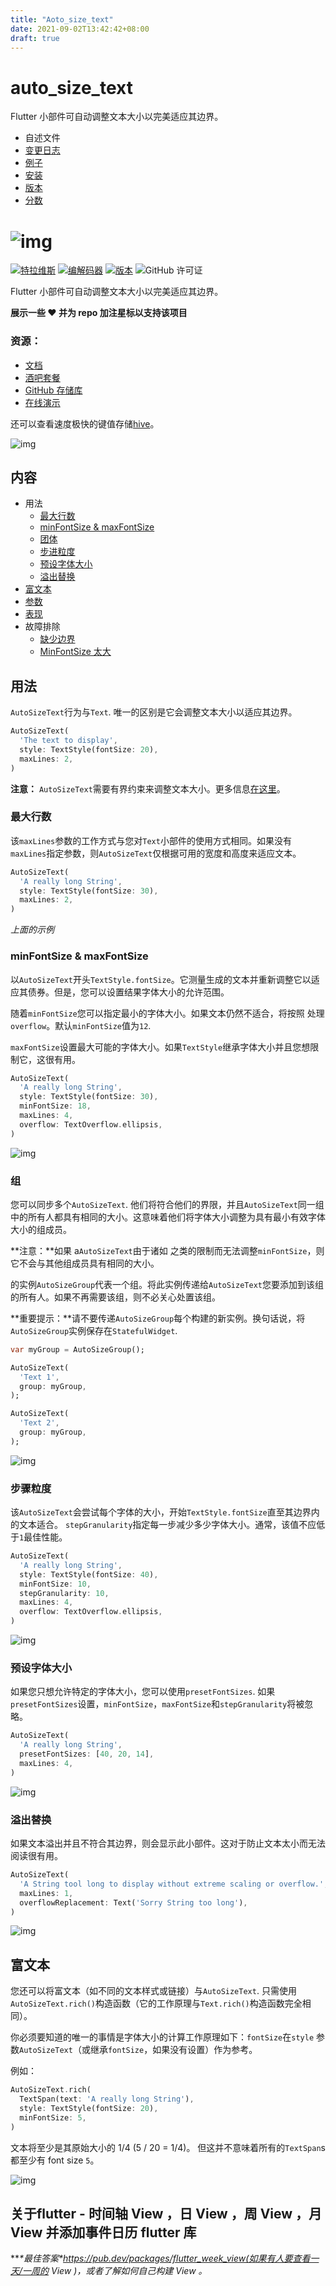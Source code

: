 ```yaml
---
title: "Aoto_size_text"
date: 2021-09-02T13:42:42+08:00
draft: true
---
```


# auto_size_text

Flutter 小部件可自动调整文本大小以完美适应其边界。

- 自述文件
- [变更日志](https://pub.dev/packages/auto_size_text/changelog)
- [例子](https://pub.dev/packages/auto_size_text/example)
- [安装](https://pub.dev/packages/auto_size_text/install)
- [版本](https://pub.dev/packages/auto_size_text/versions)
- [分数](https://pub.dev/packages/auto_size_text/score)

# ![img](https://raw.githubusercontent.com/leisim/auto_size_text/master/.github/art/logo.svg?sanitize=true) 

[![特拉维斯](https://luckly007.oss-cn-beijing.aliyuncs.com/image/master.svg)](https://travis-ci.com/leisim/auto_size_text) [![编解码器](https://luckly007.oss-cn-beijing.aliyuncs.com/image/badge.svg)](https://codecov.io/gh/leisim/auto_size_text) [![版本](https://luckly007.oss-cn-beijing.aliyuncs.com/image/auto_size_text.svg)](https://pub.dev/packages/auto_size_text) ![GitHub 许可证](https://luckly007.oss-cn-beijing.aliyuncs.com/image/license-MIT-blue.svg)

Flutter 小部件可自动调整文本大小以完美适应其边界。

**展示一些 ❤️ 并为 repo 加注星标以支持该项目**

### 资源：

- [文档](https://pub.dev/documentation/auto_size_text/latest/auto_size_text/AutoSizeText-class.html)
- [酒吧套餐](https://pub.dev/packages/auto_size_text)
- [GitHub 存储库](https://github.com/leisim/auto_size_text)
- [在线演示](https://appetize.io/app/w352kxbnz51c6pfvxrdvxcb3xw?device=nexus5&scale=100&orientation=landscape&osVersion=8.1&deviceColor=black)

还可以查看速度极快的键值存储[hive](https://github.com/leisim/hive)。

![img](https://raw.githubusercontent.com/leisim/auto_size_text/master/.github/art/maxlines.gif)

## 内容

- 用法
  - [最大行数](https://pub.dev/packages/auto_size_text#maxlines)
  - [minFontSize & maxFontSize](https://pub.dev/packages/auto_size_text#minfontsize--maxfontsize)
  - [团体](https://pub.dev/packages/auto_size_text#group)
  - [步进粒度](https://pub.dev/packages/auto_size_text#stepgranularity)
  - [预设字体大小](https://pub.dev/packages/auto_size_text#presetfontsizes)
  - [溢出替换](https://pub.dev/packages/auto_size_text#overflowreplacement)
- [富文本](https://pub.dev/packages/auto_size_text#rich-text)
- [参数](https://pub.dev/packages/auto_size_text#parameters)
- [表现](https://pub.dev/packages/auto_size_text#performance)
- 故障排除
  - [缺少边界](https://pub.dev/packages/auto_size_text#missing-bounds)
  - [MinFontSize 太大](https://pub.dev/packages/auto_size_text#minfontsize-too-large)

## 用法

`AutoSizeText`行为与`Text`. 唯一的区别是它会调整文本大小以适应其边界。

```dart
AutoSizeText(
  'The text to display',
  style: TextStyle(fontSize: 20),
  maxLines: 2,
)
```

**注意：** `AutoSizeText`需要有界约束来调整文本大小。更多信息[在这里](https://pub.dev/packages/auto_size_text#troubleshooting)。

### 最大行数

该`maxLines`参数的工作方式与您对`Text`小部件的使用方式相同。如果没有`maxLines`指定参数，则`AutoSizeText`仅根据可用的宽度和高度来适应文本。

```dart
AutoSizeText(
  'A really long String',
  style: TextStyle(fontSize: 30),
  maxLines: 2,
)
```

*上面的示例*

### minFontSize & maxFontSize 

以`AutoSizeText`开头`TextStyle.fontSize`。它测量生成的文本并重新调整它以适应其债券。但是，您可以设置结果字体大小的允许范围。

随着`minFontSize`您可以指定最小的字体大小。如果文本仍然不适合，将按照 处理`overflow`。默认`minFontSize`值为`12`.

`maxFontSize`设置最大可能的字体大小。如果`TextStyle`继承字体大小并且您想限制它，这很有用。

```dart
AutoSizeText(
  'A really long String',
  style: TextStyle(fontSize: 30),
  minFontSize: 18,
  maxLines: 4,
  overflow: TextOverflow.ellipsis,
)
```

![img](https://raw.githubusercontent.com/leisim/auto_size_text/master/.github/art/minfontsize.gif)

### 组

您可以同步多个`AutoSizeText`. 他们将符合他们的界限，并且`AutoSizeText`同一组中的所有人都具有相同的大小。这意味着他们将字体大小调整为具有最小有效字体大小的组成员。

**注意：**如果 a`AutoSizeText`由于诸如 之类的限制而无法调整`minFontSize`，则它不会与其他组成员具有相同的大小。

的实例`AutoSizeGroup`代表一个组。将此实例传递给`AutoSizeText`您要添加到该组的所有人。如果不再需要该组，则不必关心处置该组。

**重要提示：**请不要传递`AutoSizeGroup`每个构建的新实例。换句话说，将`AutoSizeGroup`实例保存在`StatefulWidget`.

```dart
var myGroup = AutoSizeGroup();

AutoSizeText(
  'Text 1',
  group: myGroup,
);

AutoSizeText(
  'Text 2',
  group: myGroup,
);
```

![img](https://raw.githubusercontent.com/leisim/auto_size_text/master/.github/art/group.gif)

### 步骤粒度

该`AutoSizeText`会尝试每个字体的大小，开始`TextStyle.fontSize`直至其边界内的文本适合。
`stepGranularity`指定每一步减少多少字体大小。通常，该值不应低于`1`最佳性能。

```dart
AutoSizeText(
  'A really long String',
  style: TextStyle(fontSize: 40),
  minFontSize: 10,
  stepGranularity: 10,
  maxLines: 4,
  overflow: TextOverflow.ellipsis,
)
```

![img](https://raw.githubusercontent.com/leisim/auto_size_text/master/.github/art/stepgranularity.gif)

### 预设字体大小

如果您只想允许特定的字体大小，您可以使用`presetFontSizes`. 如果`presetFontSizes`设置，`minFontSize`，`maxFontSize`和`stepGranularity`将被忽略。

```dart
AutoSizeText(
  'A really long String',
  presetFontSizes: [40, 20, 14],
  maxLines: 4,
)
```

![img](https://raw.githubusercontent.com/leisim/auto_size_text/master/.github/art/presetfontsizes.gif)

### 溢出替换

如果文本溢出并且不符合其边界，则会显示此小部件。这对于防止文本太小而无法阅读很有用。

```dart
AutoSizeText(
  'A String tool long to display without extreme scaling or overflow.',
  maxLines: 1,
  overflowReplacement: Text('Sorry String too long'),
)
```

![img](https://raw.githubusercontent.com/leisim/auto_size_text/master/.github/art/overflowreplacement.gif)

## 富文本

您还可以将富文本（如不同的文本样式或链接）与`AutoSizeText`. 只需使用`AutoSizeText.rich()`构造函数（它的工作原理与`Text.rich()`构造函数完全相同）。

你必须要知道的唯一的事情是字体大小的计算工作原理如下：`fontSize`在`style` 参数`AutoSizeText`（或继承`fontSize`，如果没有设置）作为参考。

例如：

```dart
AutoSizeText.rich(
  TextSpan(text: 'A really long String'),
  style: TextStyle(fontSize: 20),
  minFontSize: 5,
)
```

文本将至少是其原始大小的 1/4 (5 / 20 = 1/4)。
但这并不意味着所有的`TextSpan`s 都至少有 font size `5`。

![img](https://raw.githubusercontent.com/leisim/auto_size_text/master/.github/art/maxlines_rich.gif)

## **关于flutter - 时间轴 View ，日 View ，周 View ，月 View 并添加事件日历 flutter 库**

***\*最佳答案\**https://pub.dev/packages/flutter_week_view(如果有人要查看一天/一周的 View )，或者了解如何自己构建 View 。**

